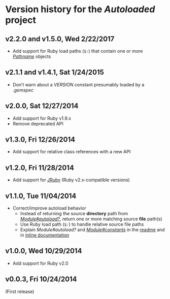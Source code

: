 # Version history for the _Autoloaded_ project

## <a name="v2.2.0"></a>v2.2.0 and <a name="v1.5.0"></a>v1.5.0, Wed 2/22/2017

* Add support for Ruby load paths (`$:`) that contain one or more
  [_Pathname_][Ruby-Stdlib-Pathname] objects

## <a name="v2.1.1"></a>v2.1.1 and <a name="v1.4.1"></a>v1.4.1, Sat 1/24/2015

* Don’t warn about a _VERSION_ constant presumably loaded by a _.gemspec_

## <a name="v2.0.0"></a>v2.0.0, Sat 12/27/2014

* Add support for Ruby v1.9.x
* Remove deprecated API

## <a name="v1.3.0"></a>v1.3.0, Fri 12/26/2014

* Add support for relative class references with a new API

## <a name="v1.2.0"></a>v1.2.0, Fri 11/28/2014

* Add support for [JRuby][JRuby] (Ruby v2.x-compatible versions)

## <a name="v1.1.0"></a>v1.1.0, Tue 11/04/2014

* Correct/improve autoload behavior
  * Instead of returning the source **directory** path from
    [_Module#autoload?_][Ruby-Core-Module-autoload], return one or more matching
    source **file** path(s)
  * Use Ruby load path (`$:`) to handle relative source file paths
  * Explain _Module#autoload?_ and
    [_Module#constants_][Ruby-Core-Module-constants] in the [readme][readme] and
    in [inline documentation][inline-documentation]

## <a name="v1.0.0"></a>v1.0.0, Wed 10/29/2014

* Add support for Ruby v2.0

## <a name="v0.0.3"></a>v0.0.3, Fri 10/24/2014

(First release)

[JRuby]:                      http://jruby.org
[Ruby-Core-Module-autoload]:  http://ruby-doc.org/core/Module.html#method-i-autoload-3F     "‘Module#autoload’ method in the Ruby Core Library"
[Ruby-Core-Module-constants]: http://ruby-doc.org/core/Module.html#method-i-constants       "‘Module#constants’ method in the Ruby Core Library"
[Ruby-Stdlib-Pathname]:       http://ruby-doc.org/stdlib/libdoc/pathname/rdoc/Pathname.html "‘Pathname’ class in the Ruby Standard Library"
[readme]:                     http://github.com/njonsson/autoloaded/blob/master/README.md   "Autoloaded readme"
[inline-documentation]:       http://www.rubydoc.info/github/njonsson/autoloaded            "Autoloaded inline documentation"
